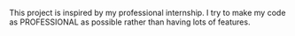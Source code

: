 This project is inspired by my professional internship.
I try to make my code as PROFESSIONAL as possible rather than having lots of features.
